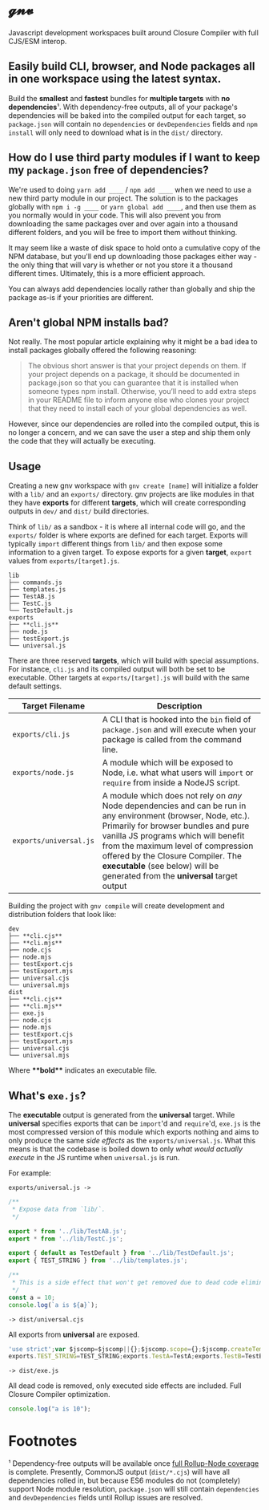 # 𝓰𝓷𝓿
Javascript development workspaces built around Closure Compiler with full
CJS/ESM interop.

## Easily build CLI, browser, and Node packages all in one workspace using the latest syntax.
Build the **smallest** and **fastest** bundles for **multiple targets** with
**no dependencies**¹.  With dependency-free outputs, all of your package's
dependencies will be baked into the compiled output for each target, so
`package.json` will contain no `dependencies` or `devDependencies` fields and
`npm install` will only need to download what is in the `dist/` directory.  

## How do I use third party modules if I want to keep my `package.json` free of dependencies? 
We're used to doing `yarn add ____` / `npm add ____` when we need to use a new
third party module in our project. The solution is to the packages globally with
`npm i -g ____` or `yarn global add ____`, and then use them as you normally
would in your code. This will also prevent you from downloading the same
packages over and over again into a thousand different folders, and you will be
free to import them without thinking. 

It may seem like a waste of disk space to hold onto a cumulative copy of the NPM
database, but you'll end up downloading those packages either way - the only
thing that will vary is whether or not you store it a thousand different times.
Ultimately, this is a more efficient approach.

You can always add dependencies locally rather than globally and ship the
package as-is if your priorities are different.

## Aren't global NPM installs bad?

Not really. The most popular article explaining why it might be a bad idea to
install packages globally offered the following reasoning:

> The obvious short answer is that your project depends on them. If your project
> depends on a package, it should be documented in package.json so that you can
> guarantee that it is installed when someone types npm install. Otherwise,
> you’ll need to add extra steps in your README file to inform anyone else who
> clones your project that they need to install each of your global dependencies
> as well.

However, since our dependencies are rolled into the compiled output, this is no
longer a concern, and we can save the user a step and ship them only the code
that they will actually be executing.

## Usage
Creating a new gnv workspace with `gnv create [name]` will initialize a folder
with a `lib/` and an `exports/` directory. gnv projects are like modules in that
they have **exports** for different **targets**, which will create corresponding
outputs in `dev/` and `dist/` build directories.

Think of `lib/` as a sandbox - it is where all internal code will go, and the
`exports/` folder is where exports are defined for each target. Exports will
typically `import` different things from `lib/` and then expose some information
to a given target. To expose exports for a given **target**, `export` values
from `exports/[target].js`.

```
lib
├── commands.js
├── templates.js
├── TestAB.js
├── TestC.js
└── TestDefault.js
exports
├── **cli.js**
├── node.js
├── testExport.js
└── universal.js
```

There are three reserved **targets**, which will build with special assumptions.
For instance, `cli.js` and its compiled output will both be set to be
executable. Other targets at `exports/[target].js` will build with the same
default settings.

| Target Filename | Description |
|--|--|
| `exports/cli.js` | A CLI that is hooked into the `bin` field of `package.json` and will execute when your package is called from the command line. |
| `exports/node.js` | A module which will be exposed to Node, i.e. what what users will `import` or `require` from inside a NodeJS script. |
| `exports/universal.js` | A module which does not rely on *any* Node dependencies and can be run in any environment (browser, Node, etc.). Primarily for browser bundles and pure vanilla JS programs which will benefit from the maximum level of compression offered by the Closure Compiler. The **executable** (see below) will be generated from the **universal** target output

Building the project with `gnv compile` will create development and
distribution folders that look like:
```
dev
├── **cli.cjs**
├── **cli.mjs**
├── node.cjs
├── node.mjs
├── testExport.cjs
├── testExport.mjs
├── universal.cjs
└── universal.mjs
dist
├── **cli.cjs**
├── **cli.mjs**
├── exe.js
├── node.cjs
├── node.mjs
├── testExport.cjs
├── testExport.mjs
├── universal.cjs
└── universal.mjs
```

Where **\*\*bold\*\*** indicates an executable file.

## What's `exe.js`?
The **executable** output is generated from the **universal** target. While
**universal** specifies exports that can be `import`'d and `require`'d, `exe.js`
is the most compressed version of this module which exports nothing and aims to
only produce the same *side effects* as the `exports/universal.js`. What this
means is that the codebase is boiled down to only *what would actually
execute* in the JS runtime when `universal.js` is run.

For example:

`exports/universal.js ->`
```javascript
/**
 * Expose data from `lib/`.
 */

export * from '../lib/TestAB.js';
export * from '../lib/TestC.js';

export { default as TestDefault } from '../lib/TestDefault.js';
export { TEST_STRING } from '../lib/templates.js';

/**
 * This is a side effect that won't get removed due to dead code elimination.
 */
const a = 10;
console.log(`a is ${a}`);
```

`-> dist/universal.cjs`

All exports from **universal** are exposed.
```javascript
'use strict';var $jscomp=$jscomp||{};$jscomp.scope={};$jscomp.createTemplateTagFirstArg=function(b){return b.raw=b};$jscomp.createTemplateTagFirstArgWithRaw=function(b,c){b.raw=c;return b};Object.defineProperty(exports,"__esModule",{value:!0});var TestA=function(){console.log("Test A!")},TestB=function(){console.log("Test B!")},TestC=function(){console.log("Test C!")},TestDefault=function(){console.log("Default checking in!")},TEST_STRING="HELLO WORLD!",a=10;a+=10;console.log("a is "+a);
exports.TEST_STRING=TEST_STRING;exports.TestA=TestA;exports.TestB=TestB;exports.TestC=TestC;exports.TestDefault=TestDefault;
```

`-> dist/exe.js`

All dead code is removed, only executed side effects are included. Full Closure
Compiler optimization.
```javascript
console.log("a is 10");
```

# Footnotes
¹ Dependency-free outputs will be available once [full Rollup-Node
coverage](https://github.com/TeleworkInc/rollup-node-testing) is complete.
Presently, CommonJS output (`dist/*.cjs`) will have all dependencies rolled
in, but because ES6 modules do not (completely) support Node module resolution,
`package.json` will still contain `dependencies` and `devDependencies` fields
until Rollup issues are resolved.
